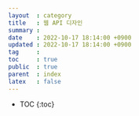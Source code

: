 ```yaml
---
layout  : category
title   : 웹 API 디자인
summary : 
date    : 2022-10-17 18:14:00 +0900
updated : 2022-10-17 18:14:00 +0900
tag     : 
toc     : true
public  : true
parent  : index
latex   : false
---
```

* TOC
{:toc}
